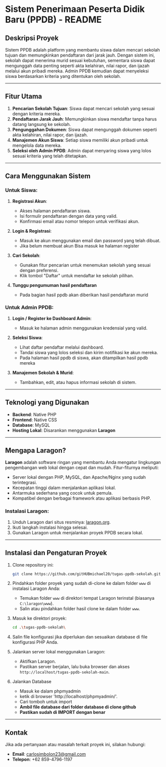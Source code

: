 # Sistem Penerimaan Peserta Didik Baru (PPDB) - README

## Deskripsi Proyek
Sistem PPDB adalah platform yang membantu siswa dalam mencari sekolah tujuan dan memungkinkan pendaftaran dari jarak jauh. Dengan sistem ini, sekolah dapat menerima murid sesuai kebutuhan, sementara siswa dapat mengunggah data penting seperti akta kelahiran, nilai rapor, dan ijazah melalui akun pribadi mereka. Admin PPDB kemudian dapat menyeleksi siswa berdasarkan kriteria yang ditentukan oleh sekolah.

---

## Fitur Utama
1. **Pencarian Sekolah Tujuan**: Siswa dapat mencari sekolah yang sesuai dengan kriteria mereka.
2. **Pendaftaran Jarak Jauh**: Memungkinkan siswa mendaftar tanpa harus datang langsung ke sekolah.
3. **Pengunggahan Dokumen**: Siswa dapat mengunggah dokumen seperti akta kelahiran, nilai rapor, dan ijazah.
4. **Manajemen Akun Siswa**: Setiap siswa memiliki akun pribadi untuk mengelola data mereka.
5. **Seleksi oleh Admin PPDB**: Admin dapat menyaring siswa yang lolos sesuai kriteria yang telah ditetapkan.

---

## Cara Menggunakan Sistem

### Untuk Siswa:
1. **Registrasi Akun**:
   - Akses halaman pendaftaran siswa.
   - Isi formulir pendaftaran dengan data yang valid.
   - Konfirmasi email atau nomor telepon untuk verifikasi akun.

2. **Login & Registrasi**:
   - Masuk ke akun menggunakan email dan password yang telah dibuat.
   - Jika belum membuat akun Bisa masuk ke halaman register

4. **Cari Sekolah**:
   - Gunakan fitur pencarian untuk menemukan sekolah yang sesuai dengan preferensi.
   - Klik tombol "Daftar" untuk mendaftar ke sekolah pilihan.
     
5. **Tunggu pengumuman hasil pendaftaran**
   - Pada bagian hasil ppdb akan diberikan hasil pendaftaran murid

### Untuk Admin PPDB:
1. **Login / Register ke Dashboard Admin**:
   - Masuk ke halaman admin menggunakan kredensial yang valid.

2. **Seleksi Siswa**:
   - Lihat daftar pendaftar melalui dashboard.
   - Tandai siswa yang lolos seleksi dan kirim notifikasi ke akun mereka.
   - Pada halaman hasil ppdb di siswa, akan ditampilkan hasil ppdb mereka

3. **Manajemen Sekolah & Murid**:
   - Tambahkan, edit, atau hapus informasi sekolah di sistem.

---

## Teknologi yang Digunakan
- **Backend**: Native PHP
- **Frontend**: Native CSS
- **Database**: MySQL
- **Hosting Lokal**: Disarankan menggunakan **Laragon**

---

## Mengapa Laragon?
**Laragon** adalah software ringan yang membantu Anda mengatur lingkungan pengembangan web lokal dengan cepat dan mudah. Fitur-fiturnya meliputi:
- Server lokal dengan PHP, MySQL, dan Apache/Nginx yang sudah terintegrasi.
- Kecepatan tinggi dalam menjalankan aplikasi lokal.
- Antarmuka sederhana yang cocok untuk pemula.
- Kompatibel dengan berbagai framework atau aplikasi berbasis PHP.

### Instalasi Laragon:
1. Unduh Laragon dari situs resminya: [laragon.org](https://laragon.org).
2. Ikuti langkah instalasi hingga selesai.
3. Gunakan Laragon untuk menjalankan proyek PPDB secara lokal.

---

## Instalasi dan Pengaturan Proyek
1. Clone repository ini:
   ```bash
   git clone https://github.com/gitHUBmichael20/tugas-ppdb-sekolah.git
   ```

2. Pindahkan folder proyek yang sudah di-clone ke dalam folder `www` di instalasi Laragon Anda:
   - Temukan folder `www` di direktori tempat Laragon terinstal (biasanya `C:\laragon\www`).
   - Salin atau pindahkan folder hasil clone ke dalam folder `www`.

3. Masuk ke direktori proyek:
   ```bash
   cd .\tugas-ppdb-sekolah\
   ```

4. Salin file konfigurasi jika diperlukan dan sesuaikan database di file konfigurasi PHP Anda.
   
6. Jalankan server lokal menggunakan Laragon:
      - Aktifkan Laragon.
      - Pastikan server berjalan, lalu buka browser dan akses `http://localhost/tugas-ppdb-sekolah-main`.
     
7. Jalankan Database
     - Masuk ke dalam phpmyadmin
     - ketik di browser 'http://localhost/phpmyadmin/'.
     - Cari tomboh untuk import
     - **Ambil file database dari folder database di clone github**
     - **Pastikan sudah di IMPORT dengan benar**

---

## Kontak
Jika ada pertanyaan atau masalah terkait proyek ini, silakan hubungi:
- **Email**: carlosimbolon23@gmail.com
- **Telepon**: +62 859-4796-1197

